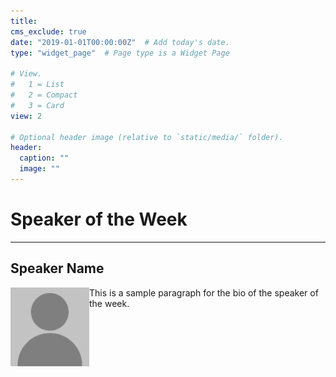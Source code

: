 ```yaml
---
title: 
cms_exclude: true
date: "2019-01-01T00:00:00Z"  # Add today's date.
type: "widget_page"  # Page type is a Widget Page

# View.
#   1 = List
#   2 = Compact
#   3 = Card
view: 2

# Optional header image (relative to `static/media/` folder).
header:
  caption: ""
  image: ""
---
```


# Speaker of the Week #
___
## Speaker Name ##



<img style="float: left;" src="images/nobody.png" width="25%"> This is a sample paragraph for the bio of the speaker of the week. 

